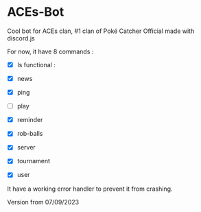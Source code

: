 # ACEs-Bot
Cool bot for ACEs clan, #1 clan of Poké Catcher Official made with discord.js

For now, it have 8 commands :
- [X] Is functional :

- [X] news
- [X] ping
- [ ] play
- [X] reminder
- [X] rob-balls
- [X] server
- [X] tournament
- [X] user

It have a working error handler to prevent it from crashing.

Version from 07/09/2023

